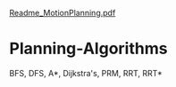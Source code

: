 [Readme_MotionPlanning.pdf](https://github.com/Chinmayak1197/Planning-Algorithms/files/9389435/Readme_MotionPlanning.pdf)
# Planning-Algorithms
BFS, DFS, A*, Dijkstra's, PRM, RRT, RRT*
